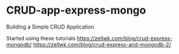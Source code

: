 # CRUD-app-express-mongo
Building a Simple CRUD Application

Started using these tutorials
https://zellwk.com/blog/crud-express-mongodb/
https://zellwk.com/blog/crud-express-and-mongodb-2/

